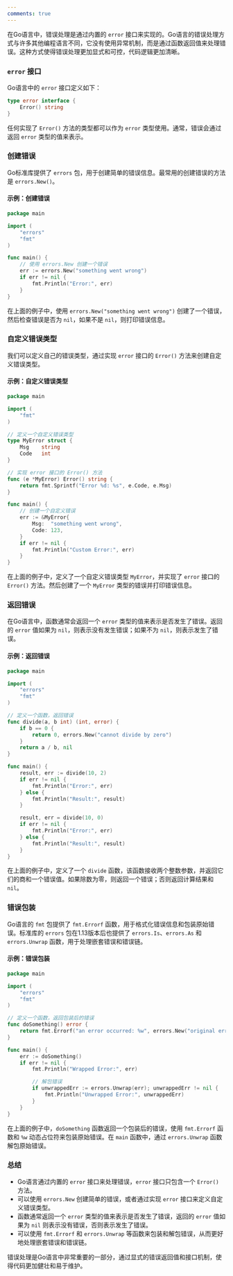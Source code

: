 ```yaml
---
comments: true
---
```


在Go语言中，错误处理是通过内置的 `error` 接口来实现的。Go语言的错误处理方式与许多其他编程语言不同，它没有使用异常机制，而是通过函数返回值来处理错误。这种方式使得错误处理更加显式和可控，代码逻辑更加清晰。

### `error` 接口

Go语言中的 `error` 接口定义如下：

```go
type error interface {
    Error() string
}
```

任何实现了 `Error()` 方法的类型都可以作为 `error` 类型使用。通常，错误会通过返回 `error` 类型的值来表示。

### 创建错误

Go标准库提供了 `errors` 包，用于创建简单的错误信息。最常用的创建错误的方法是 `errors.New()`。

#### 示例：创建错误

```go
package main

import (
    "errors"
    "fmt"
)

func main() {
    // 使用 errors.New 创建一个错误
    err := errors.New("something went wrong")
    if err != nil {
        fmt.Println("Error:", err)
    }
}
```

在上面的例子中，使用 `errors.New("something went wrong")` 创建了一个错误，然后检查错误是否为 `nil`，如果不是 `nil`，则打印错误信息。

### 自定义错误类型

我们可以定义自己的错误类型，通过实现 `error` 接口的 `Error()` 方法来创建自定义错误类型。

#### 示例：自定义错误类型

```go
package main

import (
    "fmt"
)

// 定义一个自定义错误类型
type MyError struct {
    Msg    string
    Code   int
}

// 实现 error 接口的 Error() 方法
func (e *MyError) Error() string {
    return fmt.Sprintf("Error %d: %s", e.Code, e.Msg)
}

func main() {
    // 创建一个自定义错误
    err := &MyError{
        Msg:  "something went wrong",
        Code: 123,
    }
    if err != nil {
        fmt.Println("Custom Error:", err)
    }
}
```

在上面的例子中，定义了一个自定义错误类型 `MyError`，并实现了 `error` 接口的 `Error()` 方法。然后创建了一个 `MyError` 类型的错误并打印错误信息。

### 返回错误

在Go语言中，函数通常会返回一个 `error` 类型的值来表示是否发生了错误。返回的 `error` 值如果为 `nil`，则表示没有发生错误；如果不为 `nil`，则表示发生了错误。

#### 示例：返回错误

```go
package main

import (
    "errors"
    "fmt"
)

// 定义一个函数，返回错误
func divide(a, b int) (int, error) {
    if b == 0 {
        return 0, errors.New("cannot divide by zero")
    }
    return a / b, nil
}

func main() {
    result, err := divide(10, 2)
    if err != nil {
        fmt.Println("Error:", err)
    } else {
        fmt.Println("Result:", result)
    }

    result, err = divide(10, 0)
    if err != nil {
        fmt.Println("Error:", err)
    } else {
        fmt.Println("Result:", result)
    }
}
```

在上面的例子中，定义了一个 `divide` 函数，该函数接收两个整数参数，并返回它们的商和一个错误值。如果除数为零，则返回一个错误；否则返回计算结果和 `nil`。

### 错误包装

Go语言的 `fmt` 包提供了 `fmt.Errorf` 函数，用于格式化错误信息和包装原始错误。标准库的 `errors` 包在1.13版本后也提供了 `errors.Is`、`errors.As` 和 `errors.Unwrap` 函数，用于处理嵌套错误和错误链。

#### 示例：错误包装

```go
package main

import (
    "errors"
    "fmt"
)

// 定义一个函数，返回包装后的错误
func doSomething() error {
    return fmt.Errorf("an error occurred: %w", errors.New("original error"))
}

func main() {
    err := doSomething()
    if err != nil {
        fmt.Println("Wrapped Error:", err)

        // 解包错误
        if unwrappedErr := errors.Unwrap(err); unwrappedErr != nil {
            fmt.Println("Unwrapped Error:", unwrappedErr)
        }
    }
}
```

在上面的例子中，`doSomething` 函数返回一个包装后的错误，使用 `fmt.Errorf` 函数和 `%w` 动态占位符来包装原始错误。在 `main` 函数中，通过 `errors.Unwrap` 函数解包原始错误。

### 总结

- Go语言通过内置的 `error` 接口来处理错误，`error` 接口只包含一个 `Error()` 方法。
- 可以使用 `errors.New` 创建简单的错误，或者通过实现 `error` 接口来定义自定义错误类型。
- 函数通常返回一个 `error` 类型的值来表示是否发生了错误，返回的 `error` 值如果为 `nil` 则表示没有错误，否则表示发生了错误。
- 可以使用 `fmt.Errorf` 和 `errors.Unwrap` 等函数来包装和解包错误，从而更好地处理嵌套错误和错误链。

错误处理是Go语言中非常重要的一部分，通过显式的错误返回值和接口机制，使得代码更加健壮和易于维护。